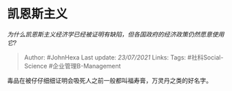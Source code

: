 # 凯恩斯主义
*为什么凯恩斯主义经济学已经被证明有缺陷，但各国政府的经济政策仍然愿意使用它?*

> Author: #JohnHexa
Last update: *23/07/2021* 
Links:
Tags: #社科Social-Science #企业管理B-Management

 
毒品在被仔仔细细证明会吸死人之前一般都叫福寿膏，万灵丹之类的好名字。



